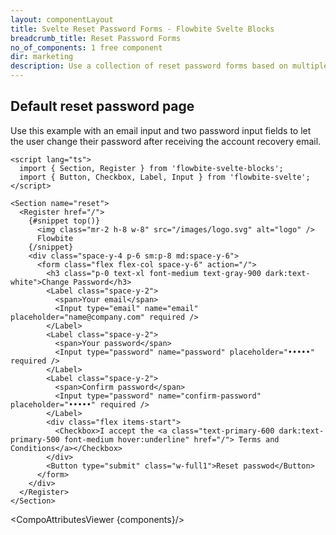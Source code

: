 ```yaml
---
layout: componentLayout
title: Svelte Reset Password Forms - Flowbite Svelte Blocks
breadcrumb_title: Reset Password Forms
no_of_components: 1 free component
dir: marketing
description: Use a collection of reset password forms based on multiple layouts to let your users change their password after going through the account recovery email.
---
```


<script>
  import { TableProp, TableDefaultRow, CompoAttributesViewer } from '../utils'
  const components = 'Register, Section'
</script>

## Default reset password page

Use this example with an email input and two password input fields to let the user change their password after receiving the account recovery email.

```svelte example
<script lang="ts">
  import { Section, Register } from 'flowbite-svelte-blocks';
  import { Button, Checkbox, Label, Input } from 'flowbite-svelte';
</script>

<Section name="reset">
  <Register href="/">
    {#snippet top()}
      <img class="mr-2 h-8 w-8" src="/images/logo.svg" alt="logo" />
      Flowbite
    {/snippet}
    <div class="space-y-4 p-6 sm:p-8 md:space-y-6">
      <form class="flex flex-col space-y-6" action="/">
        <h3 class="p-0 text-xl font-medium text-gray-900 dark:text-white">Change Password</h3>
        <Label class="space-y-2">
          <span>Your email</span>
          <Input type="email" name="email" placeholder="name@company.com" required />
        </Label>
        <Label class="space-y-2">
          <span>Your password</span>
          <Input type="password" name="password" placeholder="•••••" required />
        </Label>
        <Label class="space-y-2">
          <span>Confirm password</span>
          <Input type="password" name="confirm-password" placeholder="•••••" required />
        </Label>
        <div class="flex items-start">
          <Checkbox>I accept the <a class="text-primary-600 dark:text-primary-500 font-medium hover:underline" href="/"> Terms and Conditions</a></Checkbox>
        </div>
        <Button type="submit" class="w-full1">Reset passwod</Button>
      </form>
    </div>
  </Register>
</Section>
```

<CompoAttributesViewer {components}/>
